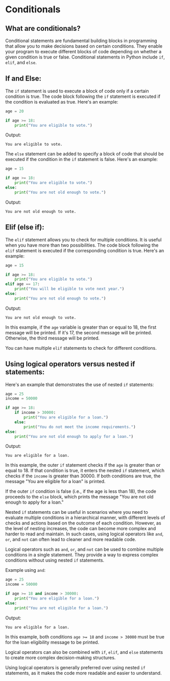 # Conditionals

## What are conditionals?

Conditional statements are fundamental building blocks in programming that allow you to make decisions based on certain conditions. They enable your program to execute different blocks of code depending on whether a given condition is true or false. Conditional statements in Python include `if`, `elif`, and `else`.

## If and Else:

The `if` statement is used to execute a block of code only if a certain condition is true. The code block following the `if` statement is executed if the condition is evaluated as true. Here's an example:

```python
age = 20

if age >= 18:
    print("You are eligible to vote.")
```

Output:
```
You are eligible to vote.
```

The `else` statement can be added to specify a block of code that should be executed if the condition in the `if` statement is false. Here's an example:

```python
age = 15

if age >= 18:
    print("You are eligible to vote.")
else:
    print("You are not old enough to vote.")
```

Output:
```
You are not old enough to vote.
```

## Elif (else if):

The `elif` statement allows you to check for multiple conditions. It is useful when you have more than two possibilities. The code block following the `elif` statement is executed if the corresponding condition is true. Here's an example:

```python
age = 15

if age >= 18:
    print("You are eligible to vote.")
elif age == 17:
    print("You will be eligible to vote next year.")
else:
    print("You are not old enough to vote.")
```

Output:
```
You are not old enough to vote.
```

In this example, if the `age` variable is greater than or equal to 18, the first message will be printed. If it's 17, the second message will be printed. Otherwise, the third message will be printed.

You can have multiple `elif` statements to check for different conditions.

## Using logical operators versus nested if statements:

Here's an example that demonstrates the use of nested `if` statements:

```python
age = 25
income = 50000

if age >= 18:
    if income > 30000:
        print("You are eligible for a loan.")
    else:
        print("You do not meet the income requirements.")
else:
    print("You are not old enough to apply for a loan.")
```

Output:
```
You are eligible for a loan.
```

In this example, the outer `if` statement checks if the `age` is greater than or equal to 18. If that condition is true, it enters the nested `if` statement, which checks if the `income` is greater than 30000. If both conditions are true, the message "You are eligible for a loan" is printed.

If the outer `if` condition is false (i.e., if the age is less than 18), the code proceeds to the `else` block, which prints the message "You are not old enough to apply for a loan."

Nested `if` statements can be useful in scenarios where you need to evaluate multiple conditions in a hierarchical manner, with different levels of checks and actions based on the outcome of each condition. However, as the level of nesting increases, the code can become more complex and harder to read and maintain. In such cases, using logical operators like `and`, `or`, and `not` can often lead to cleaner and more readable code.


Logical operators such as `and`, `or`, and `not` can be used to combine multiple conditions in a single statement. They provide a way to express complex conditions without using nested `if` statements.

Example using `and`:

```python
age = 25
income = 50000

if age >= 18 and income > 30000:
    print("You are eligible for a loan.")
else:
    print("You are not eligible for a loan.")
```

Output:
```
You are eligible for a loan.
```

In this example, both conditions `age >= 18` and `income > 30000` must be true for the loan eligibility message to be printed.

Logical operators can also be combined with `if`, `elif`, and `else` statements to create more complex decision-making structures.

Using logical operators is generally preferred over using nested `if` statements, as it makes the code more readable and easier to understand.

